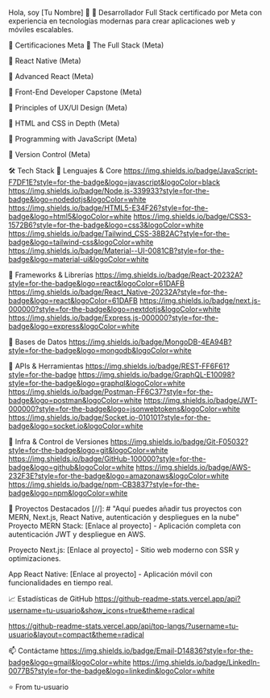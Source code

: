 Hola, soy [Tu Nombre] 👋
🚀 Desarrollador Full Stack certificado por Meta con experiencia en tecnologías modernas para crear aplicaciones web y móviles escalables.

📜 Certificaciones Meta
🏅 The Full Stack (Meta)

🏅 React Native (Meta)

🏅 Advanced React (Meta)

🏅 Front-End Developer Capstone (Meta)

🏅 Principles of UX/UI Design (Meta)

🏅 HTML and CSS in Depth (Meta)

🏅 Programming with JavaScript (Meta)

🏅 Version Control (Meta)

🛠️ Tech Stack
🔹 Lenguajes & Core
https://img.shields.io/badge/JavaScript-F7DF1E?style=for-the-badge&logo=javascript&logoColor=black
https://img.shields.io/badge/Node.js-339933?style=for-the-badge&logo=nodedotjs&logoColor=white
https://img.shields.io/badge/HTML5-E34F26?style=for-the-badge&logo=html5&logoColor=white
https://img.shields.io/badge/CSS3-1572B6?style=for-the-badge&logo=css3&logoColor=white
https://img.shields.io/badge/Tailwind_CSS-38B2AC?style=for-the-badge&logo=tailwind-css&logoColor=white
https://img.shields.io/badge/Material--UI-0081CB?style=for-the-badge&logo=material-ui&logoColor=white

🔹 Frameworks & Librerías
https://img.shields.io/badge/React-20232A?style=for-the-badge&logo=react&logoColor=61DAFB
https://img.shields.io/badge/React_Native-20232A?style=for-the-badge&logo=react&logoColor=61DAFB
https://img.shields.io/badge/next.js-000000?style=for-the-badge&logo=nextdotjs&logoColor=white
https://img.shields.io/badge/Express.js-000000?style=for-the-badge&logo=express&logoColor=white

🔹 Bases de Datos
https://img.shields.io/badge/MongoDB-4EA94B?style=for-the-badge&logo=mongodb&logoColor=white

🔹 APIs & Herramientas
https://img.shields.io/badge/REST-FF6F61?style=for-the-badge
https://img.shields.io/badge/GraphQL-E10098?style=for-the-badge&logo=graphql&logoColor=white
https://img.shields.io/badge/Postman-FF6C37?style=for-the-badge&logo=postman&logoColor=white
https://img.shields.io/badge/JWT-000000?style=for-the-badge&logo=jsonwebtokens&logoColor=white
https://img.shields.io/badge/Socket.io-010101?style=for-the-badge&logo=socket.io&logoColor=white

🔹 Infra & Control de Versiones
https://img.shields.io/badge/Git-F05032?style=for-the-badge&logo=git&logoColor=white
https://img.shields.io/badge/GitHub-100000?style=for-the-badge&logo=github&logoColor=white
https://img.shields.io/badge/AWS-232F3E?style=for-the-badge&logo=amazonaws&logoColor=white
https://img.shields.io/badge/npm-CB3837?style=for-the-badge&logo=npm&logoColor=white

🚀 Proyectos Destacados
[//]: # "Aquí puedes añadir tus proyectos con MERN, Next.js, React Native, autenticación y despliegues en la nube"
Proyecto MERN Stack: [Enlace al proyecto] - Aplicación completa con autenticación JWT y despliegue en AWS.

Proyecto Next.js: [Enlace al proyecto] - Sitio web moderno con SSR y optimizaciones.

App React Native: [Enlace al proyecto] - Aplicación móvil con funcionalidades en tiempo real.

📈 Estadísticas de GitHub
https://github-readme-stats.vercel.app/api?username=tu-usuario&show_icons=true&theme=radical

https://github-readme-stats.vercel.app/api/top-langs/?username=tu-usuario&layout=compact&theme=radical

📫 Contáctame
https://img.shields.io/badge/Email-D14836?style=for-the-badge&logo=gmail&logoColor=white
https://img.shields.io/badge/LinkedIn-0077B5?style=for-the-badge&logo=linkedin&logoColor=white

⭐️ From tu-usuario

